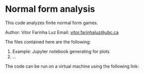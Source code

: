 # Normal form analysis

This code analyzes finite normal form games.

Author: Vitor Farinha Luz
Email: [vitor.farinhaluz@ubc.ca](mailto:vitor.farinhaluz@ubc.ca)


The files contained here are the following:
1. Example: Jupyter notebook generating for plots
1. ...

The code can be run on a virtual machine using the following link:
